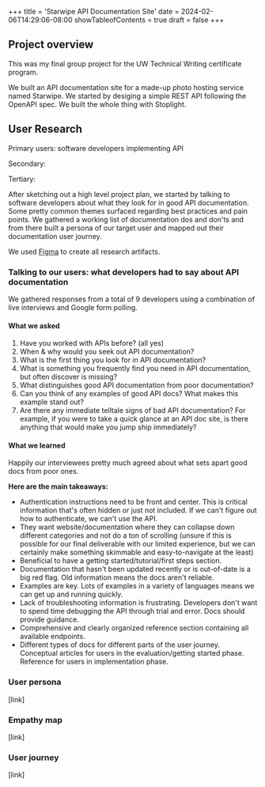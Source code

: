+++
title = 'Starwipe API Documentation Site'
date = 2024-02-06T14:29:06-08:00
showTableofContents = true
draft = false
+++

## Project overview

This was my final group project for the UW Technical Writing certificate program.

We built an API documentation site for a made-up photo hosting service named Starwipe. We started by desiging a simple REST API following the OpenAPI spec. We built the whole thing with Stoplight.

## User Research

Primary users: software developers implementing API

Secondary:

Tertiary:

After sketching out a high level project plan, we started by talking to software developers about what they look for in good API documentation. Some pretty common themes surfaced regarding best practices and pain points. We gathered a working list of documentation dos and don'ts and from there built a persona of our target user and mapped out their documentation user journey.

We used [Figma](https://www.figma.com/) to create all research artifacts.

### Talking to our users: what developers had to say about API documentation

We gathered responses from a total of 9 developers using a combination of live interviews and Google form polling.

#### What we asked

1. Have you worked with APIs before? (all yes)
2. When & why would you seek out API documentation?
3. What is the first thing you look for in API documentation?
4. What is something you frequently find you need in API documentation, but often discover is missing?
5. What distinguishes good API documentation from poor documentation?
6. Can you think of any examples of good API docs? What makes this example stand out?
7. Are there any immediate telltale signs of bad API documentation? For example, if you were to take a quick glance at an API doc site, is there anything that would make you jump ship immediately?

#### What we learned
Happily our interviewees pretty much agreed about what sets apart good docs from poor ones.

**Here are the main takeaways:**
- Authentication instructions need to be front and center. This is critical information that's often hidden or just not included. If we can't figure out how to authenticate, we can't use the API.
- They want website/documentation where they can collapse down different categories and not do a ton of scrolling (unsure if this is possible for our final deliverable with our limited experience, but we can certainly make something skimmable and easy-to-navigate at the least)
- Beneficial to have a getting started/tutorial/first steps section.
- Documentation that hasn't been updated recently or is out-of-date is a big red flag. Old information means the docs aren't reliable.
- Examples are key. Lots of examples in a variety of languages means we can get up and running quickly.
- Lack of troubleshooting information is frustrating. Developers don't want to spend time debugging the API through trial and error. Docs should provide guidance.
- Comprehensive and clearly organized reference section containing all available endpoints.
- Different types of docs for different parts of the user journey. Conceptual articles for users in the evaluation/getting started phase. Reference for users in implementation phase.

### User persona

[link]

### Empathy map

[link]

### User journey

[link]